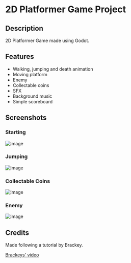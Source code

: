 # 2D Platformer Game Project
<!-- 
## Table of Contents
 -->

## Description

2D Platformer Game made using Godot.

## Features
- Walking, jumping and death animation
- Moving platform
- Enemy
- Collectable coins
- SFX
- Background music
- Simple scoreboard

## Screenshots

### Starting
![image](https://github.com/kjown/Simple-2D-Platformer/assets/106053989/df177a17-222f-441c-890c-b3eb317ccebb)

### Jumping
![image](https://github.com/kjown/Simple-2D-Platformer/assets/106053989/80fdf3b9-fc97-449c-839b-75a5f47b4ed1)

### Collectable Coins
![image](https://github.com/kjown/Simple-2D-Platformer/assets/106053989/6177b480-f64a-42bf-8ae6-2d1859dadf23)

### Enemy
![image](https://github.com/kjown/Simple-2D-Platformer/assets/106053989/a08acdf8-0411-44a6-9a7d-26a55a254d0e)

## Credits

Made following a tutorial by Brackey.

[Brackeys' video](https://www.youtube.com/watch?v=LOhfqjmasi0&t=46s)
